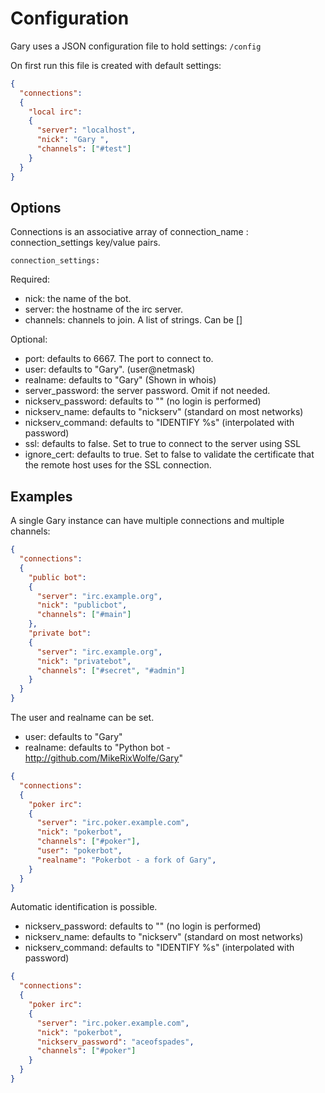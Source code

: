 # Configuration #


Gary uses a JSON configuration file to hold settings: `/config`

On first run this file is created with default settings:

```json
{
  "connections":
  {
    "local irc":
    {
      "server": "localhost",
      "nick": "Gary ",
      "channels": ["#test"]
    }
  }
}
```


## Options ##

Connections is an associative array of connection_name : connection_settings
key/value pairs.

`connection_settings:`

Required:

* nick: the name of the bot.
* server: the hostname of the irc server.
* channels: channels to join. A list of strings. Can be []

Optional:

* port: defaults to 6667. The port to connect to.
* user: defaults to "Gary". (user@netmask)
* realname: defaults to "Gary"
  (Shown in whois)
* server_password: the server password. Omit if not needed.
* nickserv_password: defaults to "" (no login is performed)
* nickserv_name: defaults to "nickserv" (standard on most networks)
* nickserv_command: defaults to "IDENTIFY %s" (interpolated with password)
* ssl: defaults to false. Set to true to connect to the server using SSL
* ignore_cert: defaults to true. Set to false to validate the certificate
  that the remote host uses for the SSL connection.


## Examples ##

A single Gary instance can have multiple connections and multiple channels:

```json
{
  "connections":
  {
    "public bot":
    {
      "server": "irc.example.org",
      "nick": "publicbot",
      "channels": ["#main"]
    },
    "private bot":
    {
      "server": "irc.example.org",
      "nick": "privatebot",
      "channels": ["#secret", "#admin"]
    }
  }
}
```

The user and realname can be set.

* user: defaults to "Gary"
* realname: defaults to "Python bot - http://github.com/MikeRixWolfe/Gary"

```json
{
  "connections":
  {
    "poker irc":
    {
      "server": "irc.poker.example.com",
      "nick": "pokerbot",
      "channels": ["#poker"],
      "user": "pokerbot",
      "realname": "Pokerbot - a fork of Gary",
    }
  }
}
```

Automatic identification is possible.

* nickserv_password: defaults to "" (no login is performed)
* nickserv_name: defaults to "nickserv" (standard on most networks)
* nickserv_command: defaults to "IDENTIFY %s" (interpolated with password)

```json
{
  "connections":
  {
    "poker irc":
    {
      "server": "irc.poker.example.com",
      "nick": "pokerbot",
      "nickserv_password": "aceofspades",
      "channels": ["#poker"]
    }
  }
}
```

